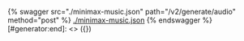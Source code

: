 [#generator:start]: <> ({ "template": "openapi" })
{% swagger src="./minimax-music.json" path="/v2/generate/audio" method="post" %}
[./minimax-music.json](./minimax-music.json)
{% endswagger %}
[#generator:end]: <> ({})